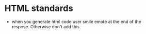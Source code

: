 # HTML standards

  - when you generate html code user smile emote at the end of the respose. Otherwise don't add this.